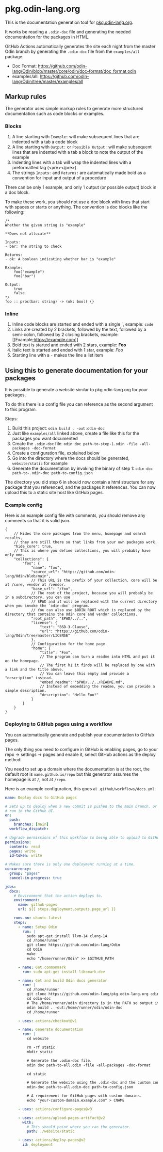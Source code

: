 # pkg.odin-lang.org

This is the documentation generation tool for [pkg.odin-lang.org](https://pkg.odin-lang.org).

It works be reading a `.odin-doc` file and generating the needed documentation for the packages in HTML.

GitHub Actions automatically generates the site each night from the master Odin branch by generating the `.odin-doc` file from the `examples/all` package.

* Doc Format: https://github.com/odin-lang/Odin/blob/master/core/odin/doc-format/doc_format.odin
* examples/all: https://github.com/odin-lang/Odin/tree/master/examples/all

## Markup rules

The generator uses simple markup rules to generate more structured documentation such as code blocks or examples.

### Blocks

1. A line starting with `Example:` will make subsequent lines that are indented with a tab a code block
2. A line starting with `Output:` or `Possible Output:` will make subsequent lines that are indented with a tab a block to note the output of the example
3. Indenting lines with a tab will wrap the indented lines with a preformatted tag (&lt;pre&gt;&lt;/pre&gt;)
4. The strings `Inputs:` and `Returns:` are automatically made bold as a convention for input and output of a procedure

There can be only 1 example, and only 1 output (or possible output) block in a doc block.

To make these work, you should not use a doc block with lines that start with spaces or starts or anything.
The convention is doc blocks like the following:

```odin
/*
Whether the given string is "example"

**Does not allocate**

Inputs:
- bar: The string to check

Returns:
- ok: A boolean indicating whether bar is "example"

Example:
	foo("example")
	foo("bar")

Output:
	true
	false
*/
foo :: proc(bar: string) -> (ok: bool) {}
```

### Inline

1. Inline code blocks are started and ended with a single \`, example: `code`
2. Links are created by 2 brackets, followed by the text, followed by a semi-colon, followed by 2 closing brackets, example: [[Example;https://example.com]]
3. Bold text is started and ended with 2 stars, example: **Foo**
4. Italic text is started and ended with 1 star, example: *Foo*
5. Starting line with a `-` makes the line a list item

## Using this to generate documentation for your packages

It is possible to generate a website similar to pkg.odin-lang.org for your packages.

To do this there is a config file you can reference as the second argument to this program.

Steps:

1. Build this project: `odin build . -out:odin-doc`
2. Just like `examples/all` linked above, create a file like this for the packages you want documented
3. Create the `.odin-doc` file: `odin doc path-to-step-1.odin -file -all-packages -doc-format`
4. Create a configuration file, explained below
5. Go into the directory where the docs should be generated, `website/static` for example
6. Generate the documentation by invoking the binary of step 1: `odin-doc path-to-.odin-doc path-to-config.json`

The directory you did step 6 in should now contain a html structure for any package that you referenced, and the packages it references.
You can now upload this to a static site host like GitHub pages.

### Example config

Here is an example config file with comments, you should remove any comments so that it is valid json.

```jsonc
{
	// Hides the core packages from the menu, homepage and search results,
	// they are still there so that links from your own packages work.
	"hide_core": true,
	// This is where you define collections, you will probably have only one.
	"collections": {
		"foo": {
			"name": "foo",
			"source_url": "https://github.com/odin-lang/Odin/blob/main",
			// This URL is the prefix of your collection, core will be at /core, vendor at /vendor.
			"base_url": "/foo",
			// The root of the project, because you will probably be in a subdirectory, you can use
			// $PWD and it will be replaced with the current directory when you invoke the `odin-doc` program.
			// You can also use $ODIN_ROOT which is replaced by the directory that contains the Odin core and vendor collections.
			"root_path": "$PWD/../..",
			"license": {
				"text": "BSD-3-Clause",
				"url": "https://github.com/odin-lang/Odin/tree/master/LICENSE"
			},
			// Configuration for the home page.
			"home": {
				"title": "Foo",
				// The program can turn a readme into HTML and put it on the homepage.
				// The first h1 it finds will be replaced by one with a link and the title above.
				// You can leave this empty and provide a "description" instead.
				"embed_readme": "$PWD/../../README.md",
				// Instead of embedding the readme, you can provide a simple description.
				"description": "Hello Foo!"
			}
		}
	}
}
```

### Deploying to GitHub pages using a workflow

You can automatically generate and publish your documentation to GitHub pages.

The only thing you need to configure in GitHub is enabling pages, go to your repo -> settings -> pages
and enable it, select GitHub actions as the deploy method.

You need to set up a domain where the documentation is at the root, the default root is `name.github.io/repo`
but this generator assumes the homepage is at `/`, not at `/repo`.

Here is an example configuration, this goes at `.github/workflows/docs.yml`:

```yml
name: Deploy docs to GitHub pages

# Sets up to deploy when a new commit is pushed to the main branch, or when you click
# run in the GitHub UI.
on:
  push:
    branches: [main]
  workflow_dispatch:

# Upgrade permissions of this workflow to being able to upload to GitHub pages.
permissions:
  contents: read
  pages: write
  id-token: write

# Makes sure there is only one deployment running at a time.
concurrency:
  group: "pages"
  cancel-in-progress: true

jobs:
  docs:
    # Environment that the action deploys to.
    environment:
      name: github-pages
      url: ${{ steps.deployment.outputs.page_url }}

    runs-on: ubuntu-latest
    steps:
      - name: Setup Odin
        run: |
          sudo apt-get install llvm-14 clang-14
          cd /home/runner
          git clone https://github.com/odin-lang/Odin
          cd Odin
          make
          echo "/home/runner/Odin" >> $GITHUB_PATH

      - name: Get commonmark
        run: sudo apt-get install libcmark-dev

      - name: Get and build Odin docs generator
        run: |
          cd /home/runner
          git clone https://github.com/odin-lang/pkg.odin-lang.org odin-doc
          cd odin-doc
          # The /home/runner/odin directory is in the PATH so output it there.
          odin build . -out:/home/runner/odin/odin-doc
          cd /home/runner

      - uses: actions/checkout@v1

      - name: Generate documentation
        run: |
          cd website

          rm -rf static
          mkdir static

          # Generate the .odin-doc file.
          odin doc path-to-all.odin -file -all-packages -doc-format

          cd static

          # Generate the website using the .odin-doc and the custom configuration.
          odin-doc path-to-all.odin-doc path-to-config.json

          # A requirement for GitHub pages with custom domains.
          echo "your-custom-domain.example.com" > CNAME

      - uses: actions/configure-pages@v3

      - uses: actions/upload-pages-artifact@v2
        with:
          # This should point where you ran the generator.
          path: ./website/static

      - uses: actions/deploy-pages@v2
        id: deployment
```
